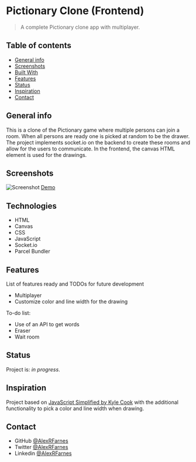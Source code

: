 # Pictionary Clone (Frontend)

> A complete Pictionary clone app with multiplayer.

## Table of contents

- [General info](#general-info)
- [Screenshots](#screenshots)
- [Built With](#built-with)
- [Features](#features)
- [Status](#status)
- [Inspiration](#inspiration)
- [Contact](#contact)

## General info

This is a clone of the Pictionary game where multiple persons can join a room. When all persons are ready one is picked at random to be the drawer. The project implements socket.io on the backend to create these rooms and allow for the users to communicate. In the frontend, the canvas HTML element is used for the drawings. 

## Screenshots

![Screenshot]()
[Demo]()

## Technologies

- HTML
- Canvas
- CSS
- JavaScript
- Socket.io
- Parcel Bundler

## Features

List of features ready and TODOs for future development

- Multiplayer
- Customize color and line width for the drawing

To-do list:

- Use of an API to get words 
- Eraser
- Wait room

## Status

Project is: _in progress_.

## Inspiration

Project based on [JavaScript Simplified by Kyle Cook](https://javascriptsimplified.com/) with the additional functionality to pick a color and line width when drawing.

## Contact

- GitHub [@AlexRFarnes](https://github.com/AlexRFarnes)
- Twitter [@AlexRFarnes](https://twitter.com/alexrfarnes)
- Linkedin [@AlexRFarnes](https://www.linkedin.com/in/alexrfarnes/)
